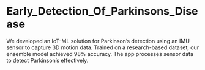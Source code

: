 # Early_Detection_Of_Parkinsons_Disease
We developed an IoT-ML solution for Parkinson’s detection using an IMU sensor to capture 3D motion data. Trained on a research-based dataset, our ensemble model achieved 98% accuracy. The app processes sensor data to detect Parkinson’s effectively.
